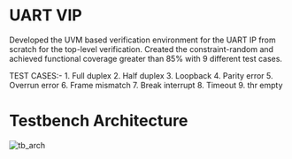 # UART VIP
Developed the UVM based verification environment for the UART IP from scratch for the top-level verification. Created the constraint-random and achieved functional coverage greater than 85% with 9 different test cases.

TEST CASES:-
    1. Full duplex
    2. Half duplex
    3. Loopback
    4. Parity error
    5. Overrun error
    6. Frame mismatch
    7. Break interrupt
    8. Timeout
    9. thr empty

# Testbench Architecture
![tb_arch](https://github.com/user-attachments/assets/bf6a65c7-501a-4b88-9327-45aa85057619)
